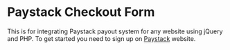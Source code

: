 # Paystack Checkout Form

This is for integrating Paystack payout system for any website using jQuery and PHP.
To get started you need to sign up on [Paystack](https://dashboard.paystack.com) website.

